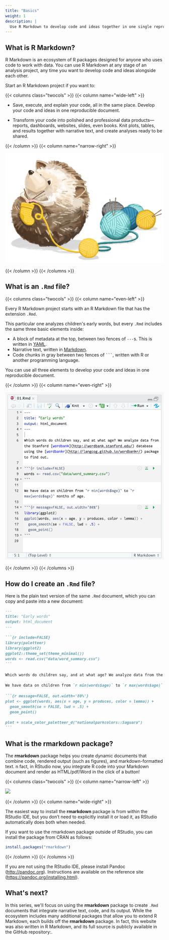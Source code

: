 ```yaml
---
title: "Basics"
weight: 1
description: | 
  Use R Markdown to develop code and ideas together in one single reproducible `.Rmd` document.
---
```





## What is R Markdown?

R Markdown is an ecosystem of R packages designed for anyone who uses code to work with data. You can use R Markdown at any stage of an analysis project, any time you want to develop code and ideas alongside each other. 

Start an R Markdown project if you want to:

{{< columns class="twocols" >}}
{{< column name="wide-left" >}}

* Save, execute, and explain your code, all in the same place. Develop your code and ideas in one reproducible document.

* Transform your code into polished and professional data products&mdash;reports, dashboards, websites, slides, even books. Knit plots, tables, and results together with narrative text, and create analyses ready to be shared.

{{< /column >}}
{{< column name="narrow-right" >}}

![](hedgehog.png)

{{< /column >}}
{{< /columns  >}}

## What is an `.Rmd` file?

{{< columns class="twocols" >}}
{{< column name="even-left" >}}

Every R Markdown project starts with an R Markdown file that has the extension `.Rmd`. 

This particular one analyzes children's early words, but every `.Rmd` includes the same three basic elements inside:

-   A block of metadata at the top, between two fences of `---`s. This is written in [YAML](https://learnxinyminutes.com/docs/yaml/).
-   Narrative text, written in [Markdown](https://commonmark.org/help/tutorial/).
-   Code chunks in gray between two fences of ```` ``` ````, written with R or another programming language.

You can use all three elements to develop your code and ideas in one reproducible document. 

{{< /column >}}
{{< column name="even-right" >}}

![](01-source.png)

{{< /column >}}
{{< /columns  >}}

## How do I create an `.Rmd` file?

Here is the plain text version of the same `.Rmd` document, which you can copy and paste into a new document:

````md
---
title: "Early words"
output: html_document
---

```{r include=FALSE}
library(paletteer)
library(ggplot2)
ggplot2::theme_set(theme_minimal())
words <- read.csv("data/word_summary.csv")
```

Which words do children say, and at what age? We analyze data from the Stanford [wordbank](http://wordbank.stanford.edu/) database using the [wordbankr](http://langcog.github.io/wordbankr/) package to find out.

We have data on children from `r min(words$age)` to `r max(words$age)` months of age.

```{r message=FALSE, out.width='80%'}
plot <- ggplot(words, aes(x = age, y = produces, color = lemma)) + 
  geom_smooth(se = FALSE, lwd = .5) +
  geom_point() 
  
plot + scale_color_paletteer_d("nationalparkcolors::Saguaro")
```
````


## What is the **rmarkdown** package?

The **rmarkdown** package helps you create dynamic documents that combine code, rendered output (such as figures), and markdown-formatted text. n fact, in RStudio now, you integrate R code into your Markdown document and render as HTML/pdf/Word in the click of a button! 

{{< columns class="twocols" >}}
{{< column name="narrow-left" >}}

![](/css/images/hex/rmarkdown.png)

{{< /column >}}
{{< column name="wide-right" >}}

The easiest way to install the **rmarkdown** package is from within the RStudio IDE, but you don’t need to explicitly install it or load it, as RStudio automatically does both when needed. 

If you want to use the rmarkdown package outside of RStudio, you can install the package from CRAN as follows:


```r
install.packages("rmarkdown")
```

{{< /column >}}
{{< /columns  >}}

If you are not using the RStudio IDE, please install Pandoc (http://pandoc.org). Instructions are available on the reference site (https://pandoc.org/installing.html).


## What's next?

In this series, we'll focus on using the **rmarkdown** package to create `.Rmd` documents that integrate narrative text, code, and its output. While the ecosystem includes many additional packages that allow you to extend R Markdown, each builds off the **rmarkdown** package. In fact, this website was also written in R Markdown, and its full source is publicly available in the GitHub repository:.

